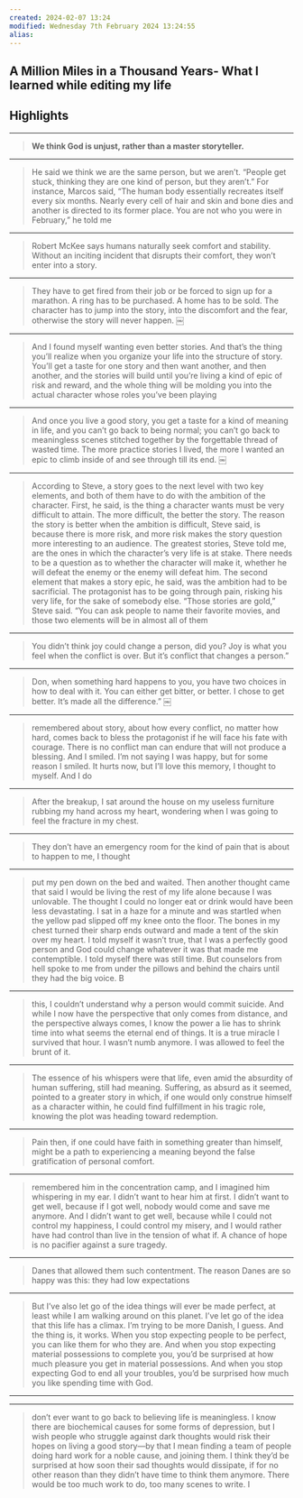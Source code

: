 ```yaml
---
created: 2024-02-07 13:24 
modified: Wednesday 7th February 2024 13:24:55
alias: 
---
```

## A Million Miles in a Thousand Years- What I learned while editing my life

## Highlights

---

> **We think God is unjust, rather than a master storyteller.**

---

> He said we think we are the same person, but we aren’t. “People get stuck, thinking they are one kind of person, but they aren’t.” For instance, Marcos said, “The human body essentially recreates itself every six months. Nearly every cell of hair and skin and bone dies and another is directed to its former place. You are not who you were in February,” he told me

---

> Robert McKee says humans naturally seek comfort and stability. Without an inciting incident that disrupts their comfort, they won’t enter into a story.

---

> They have to get fired from their job or be forced to sign up for a marathon. A ring has to be purchased. A home has to be sold. The character has to jump into the story, into the discomfort and the fear, otherwise the story will never happen. ￼

---

> And I found myself wanting even better stories. And that’s the thing you’ll realize when you organize your life into the structure of story. You’ll get a taste for one story and then want another, and then another, and the stories will build until you’re living a kind of epic of risk and reward, and the whole thing will be molding you into the actual character whose roles you’ve been playing

---

> And once you live a good story, you get a taste for a kind of meaning in life, and you can’t go back to being normal; you can’t go back to meaningless scenes stitched together by the forgettable thread of wasted time. The more practice stories I lived, the more I wanted an epic to climb inside of and see through till its end. ￼

---

> According to Steve, a story goes to the next level with two key elements, and both of them have to do with the ambition of the character. First, he said, is the thing a character wants must be very difficult to attain. The more difficult, the better the story. The reason the story is better when the ambition is difficult, Steve said, is because there is more risk, and more risk makes the story question more interesting to an audience. The greatest stories, Steve told me, are the ones in which the character’s very life is at stake. There needs to be a question as to whether the character will make it, whether he will defeat the enemy or the enemy will defeat him. The second element that makes a story epic, he said, was the ambition had to be sacrificial. The protagonist has to be going through pain, risking his very life, for the sake of somebody else. “Those stories are gold,” Steve said. “You can ask people to name their favorite movies, and those two elements will be in almost all of them

---

> You didn’t think joy could change a person, did you? Joy is what you feel when the conflict is over. But it’s conflict that changes a person.”

---

> Don, when something hard happens to you, you have two choices in how to deal with it. You can either get bitter, or better. I chose to get better. It’s made all the difference.” ￼

---

> remembered about story, about how every conflict, no matter how hard, comes back to bless the protagonist if he will face his fate with courage. There is no conflict man can endure that will not produce a blessing. And I smiled. I’m not saying I was happy, but for some reason I smiled. It hurts now, but I’ll love this memory, I thought to myself. And I do

---

> After the breakup, I sat around the house on my useless furniture rubbing my hand across my heart, wondering when I was going to feel the fracture in my chest.

---

> They don’t have an emergency room for the kind of pain that is about to happen to me, I thought

---

> put my pen down on the bed and waited. Then another thought came that said I would be living the rest of my life alone because I was unlovable. The thought I could no longer eat or drink would have been less devastating. I sat in a haze for a minute and was startled when the yellow pad slipped off my knee onto the floor. The bones in my chest turned their sharp ends outward and made a tent of the skin over my heart. I told myself it wasn’t true, that I was a perfectly good person and God could change whatever it was that made me contemptible. I told myself there was still time. But counselors from hell spoke to me from under the pillows and behind the chairs until they had the big voice. B

---

> this, I couldn’t understand why a person would commit suicide. And while I now have the perspective that only comes from distance, and the perspective always comes, I know the power a lie has to shrink time into what seems the eternal end of things. It is a true miracle I survived that hour. I wasn’t numb anymore. I was allowed to feel the brunt of it.

---

> The essence of his whispers were that life, even amid the absurdity of human suffering, still had meaning. Suffering, as absurd as it seemed, pointed to a greater story in which, if one would only construe himself as a character within, he could find fulfillment in his tragic role, knowing the plot was heading toward redemption.

---

> Pain then, if one could have faith in something greater than himself, might be a path to experiencing a meaning beyond the false gratification of personal comfort.

---

> remembered him in the concentration camp, and I imagined him whispering in my ear. I didn’t want to hear him at first. I didn’t want to get well, because if I got well, nobody would come and save me anymore. And I didn’t want to get well, because while I could not control my happiness, I could control my misery, and I would rather have had control than live in the tension of what if. A chance of hope is no pacifier against a sure tragedy.

---

> Danes that allowed them such contentment. The reason Danes are so happy was this: they had low expectations

---

> But I’ve also let go of the idea things will ever be made perfect, at least while I am walking around on this planet. I’ve let go of the idea that this life has a climax. I’m trying to be more Danish, I guess. And the thing is, it works. When you stop expecting people to be perfect, you can like them for who they are. And when you stop expecting material possessions to complete you, you’d be surprised at how much pleasure you get in material possessions. And when you stop expecting God to end all your troubles, you’d be surprised how much you like spending time with God.

---

---

> don’t ever want to go back to believing life is meaningless. I know there are biochemical causes for some forms of depression, but I wish people who struggle against dark thoughts would risk their hopes on living a good story—by that I mean finding a team of people doing hard work for a noble cause, and joining them. I think they’d be surprised at how soon their sad thoughts would dissipate, if for no other reason than they didn’t have time to think them anymore. There would be too much work to do, too many scenes to write. I
